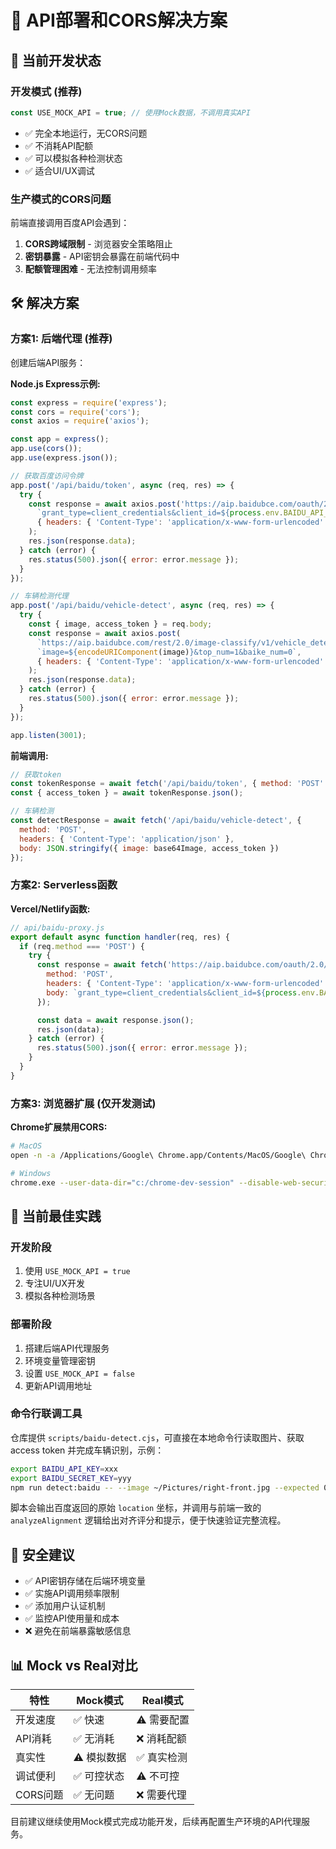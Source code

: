 # 🚀 API部署和CORS解决方案

## 🔧 当前开发状态

### 开发模式 (推荐)
```javascript
const USE_MOCK_API = true; // 使用Mock数据，不调用真实API
```
- ✅ 完全本地运行，无CORS问题
- ✅ 不消耗API配额
- ✅ 可以模拟各种检测状态
- ✅ 适合UI/UX调试

### 生产模式的CORS问题

前端直接调用百度API会遇到：
1. **CORS跨域限制** - 浏览器安全策略阻止
2. **密钥暴露** - API密钥会暴露在前端代码中
3. **配额管理困难** - 无法控制调用频率

## 🛠️ 解决方案

### 方案1: 后端代理 (推荐)

创建后端API服务：

**Node.js Express示例:**
```javascript
const express = require('express');
const cors = require('cors');
const axios = require('axios');

const app = express();
app.use(cors());
app.use(express.json());

// 获取百度访问令牌
app.post('/api/baidu/token', async (req, res) => {
  try {
    const response = await axios.post('https://aip.baidubce.com/oauth/2.0/token',
      `grant_type=client_credentials&client_id=${process.env.BAIDU_API_KEY}&client_secret=${process.env.BAIDU_SECRET_KEY}`,
      { headers: { 'Content-Type': 'application/x-www-form-urlencoded' } }
    );
    res.json(response.data);
  } catch (error) {
    res.status(500).json({ error: error.message });
  }
});

// 车辆检测代理
app.post('/api/baidu/vehicle-detect', async (req, res) => {
  try {
    const { image, access_token } = req.body;
    const response = await axios.post(
      `https://aip.baidubce.com/rest/2.0/image-classify/v1/vehicle_detect?access_token=${access_token}`,
      `image=${encodeURIComponent(image)}&top_num=1&baike_num=0`,
      { headers: { 'Content-Type': 'application/x-www-form-urlencoded' } }
    );
    res.json(response.data);
  } catch (error) {
    res.status(500).json({ error: error.message });
  }
});

app.listen(3001);
```

**前端调用:**
```javascript
// 获取token
const tokenResponse = await fetch('/api/baidu/token', { method: 'POST' });
const { access_token } = await tokenResponse.json();

// 车辆检测
const detectResponse = await fetch('/api/baidu/vehicle-detect', {
  method: 'POST',
  headers: { 'Content-Type': 'application/json' },
  body: JSON.stringify({ image: base64Image, access_token })
});
```

### 方案2: Serverless函数

**Vercel/Netlify函数:**
```javascript
// api/baidu-proxy.js
export default async function handler(req, res) {
  if (req.method === 'POST') {
    try {
      const response = await fetch('https://aip.baidubce.com/oauth/2.0/token', {
        method: 'POST',
        headers: { 'Content-Type': 'application/x-www-form-urlencoded' },
        body: `grant_type=client_credentials&client_id=${process.env.BAIDU_API_KEY}&client_secret=${process.env.BAIDU_SECRET_KEY}`
      });

      const data = await response.json();
      res.json(data);
    } catch (error) {
      res.status(500).json({ error: error.message });
    }
  }
}
```

### 方案3: 浏览器扩展 (仅开发测试)

**Chrome扩展禁用CORS:**
```bash
# MacOS
open -n -a /Applications/Google\ Chrome.app/Contents/MacOS/Google\ Chrome --args --user-data-dir="/tmp/chrome_dev_sess" --disable-web-security

# Windows
chrome.exe --user-data-dir="c:/chrome-dev-session" --disable-web-security
```

## 🎯 当前最佳实践

### 开发阶段
1. 使用 `USE_MOCK_API = true`
2. 专注UI/UX开发
3. 模拟各种检测场景

### 部署阶段
1. 搭建后端API代理服务
2. 环境变量管理密钥
3. 设置 `USE_MOCK_API = false`
4. 更新API调用地址

### 命令行联调工具

仓库提供 `scripts/baidu-detect.cjs`，可直接在本地命令行读取图片、获取 access token 并完成车辆识别，示例：

```bash
export BAIDU_API_KEY=xxx
export BAIDU_SECRET_KEY=yyy
npm run detect:baidu -- --image ~/Pictures/right-front.jpg --expected 0.08,0.24,0.84,0.54
```

脚本会输出百度返回的原始 `location` 坐标，并调用与前端一致的 `analyzeAlignment` 逻辑给出对齐评分和提示，便于快速验证完整流程。

## 🔐 安全建议

- ✅ API密钥存储在后端环境变量
- ✅ 实施API调用频率限制
- ✅ 添加用户认证机制
- ✅ 监控API使用量和成本
- ❌ 避免在前端暴露敏感信息

## 📊 Mock vs Real对比

| 特性 | Mock模式 | Real模式 |
|------|----------|----------|
| 开发速度 | ✅ 快速 | ⚠️ 需要配置 |
| API消耗 | ✅ 无消耗 | ❌ 消耗配额 |
| 真实性 | ⚠️ 模拟数据 | ✅ 真实检测 |
| 调试便利 | ✅ 可控状态 | ⚠️ 不可控 |
| CORS问题 | ✅ 无问题 | ❌ 需要代理 |

目前建议继续使用Mock模式完成功能开发，后续再配置生产环境的API代理服务。